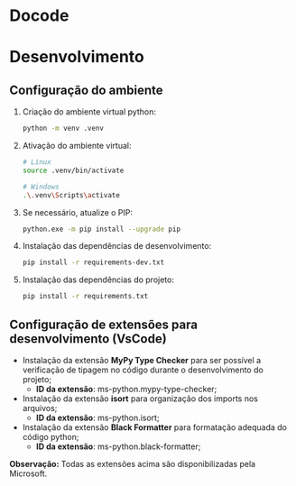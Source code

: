 # Docode

# Desenvolvimento
## Configuração do ambiente
1. Criação do ambiente virtual python: 
    ``` bash
    python -m venv .venv 
    ```
2. Ativação do ambiente virtual:
    ``` bash
    # Linux
    source .venv/bin/activate

    # Windows
    .\.venv\Scripts\activate
    ```
3. Se necessário, atualize o PIP:
    ``` bash
    python.exe -m pip install --upgrade pip
    ```
4. Instalação das dependências de desenvolvimento:
    ``` bash
    pip install -r requirements-dev.txt
    ```
5. Instalação das dependências do projeto:
    ``` bash
    pip install -r requirements.txt
    ```

## Configuração de extensões para desenvolvimento (VsCode)
- Instalação da extensão **MyPy Type Checker** para ser possível a verificação de tipagem no código durante o desenvolvimento do projeto;
    - **ID da extensão**: ms-python.mypy-type-checker;
- Instalação da extensão **isort** para organização dos imports nos arquivos;
    - **ID da extensão**: ms-python.isort;
- Instalação da extensão **Black Formatter** para formatação adequada do código python;
    - **ID da extensão**: ms-python.black-formatter;

**Observação:** Todas as extensões acima são disponibilizadas pela Microsoft.

